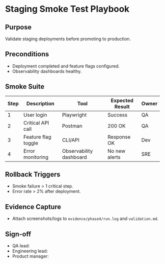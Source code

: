 # Staging Smoke Test Playbook

## Purpose
Validate staging deployments before promoting to production.

## Preconditions
- Deployment completed and feature flags configured.
- Observability dashboards healthy.

## Smoke Suite
| Step | Description | Tool | Expected Result | Owner |
| --- | --- | --- | --- | --- |
| 1 | User login | Playwright | Success | QA |
| 2 | Critical API call | Postman | 200 OK | QA |
| 3 | Feature flag toggle | CLI/API | Response OK | Dev |
| 4 | Error monitoring | Observability dashboard | No new alerts | SRE |

## Rollback Triggers
- Smoke failure > 1 critical step.
- Error rate > 2% after deployment.

## Evidence Capture
- Attach screenshots/logs to `evidence/phase4/run.log` and `validation.md`.

## Sign-off
- QA lead:
- Engineering lead:
- Product manager:
